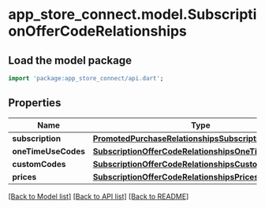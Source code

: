 # app_store_connect.model.SubscriptionOfferCodeRelationships

## Load the model package
```dart
import 'package:app_store_connect/api.dart';
```

## Properties
Name | Type | Description | Notes
------------ | ------------- | ------------- | -------------
**subscription** | [**PromotedPurchaseRelationshipsSubscription**](PromotedPurchaseRelationshipsSubscription.md) |  | [optional] 
**oneTimeUseCodes** | [**SubscriptionOfferCodeRelationshipsOneTimeUseCodes**](SubscriptionOfferCodeRelationshipsOneTimeUseCodes.md) |  | [optional] 
**customCodes** | [**SubscriptionOfferCodeRelationshipsCustomCodes**](SubscriptionOfferCodeRelationshipsCustomCodes.md) |  | [optional] 
**prices** | [**SubscriptionOfferCodeRelationshipsPrices**](SubscriptionOfferCodeRelationshipsPrices.md) |  | [optional] 

[[Back to Model list]](../README.md#documentation-for-models) [[Back to API list]](../README.md#documentation-for-api-endpoints) [[Back to README]](../README.md)



